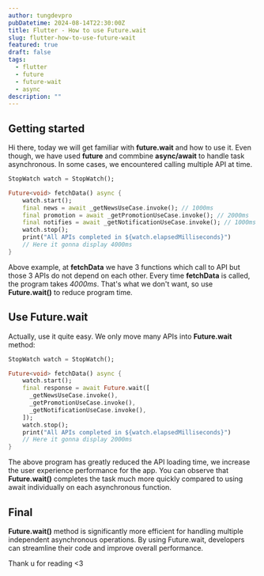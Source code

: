 ```yaml
---
author: tungdevpro
pubDatetime: 2024-08-14T22:30:00Z
title: Flutter - How to use Future.wait
slug: flutter-how-to-use-future-wait
featured: true
draft: false
tags:
  - flutter
  - future
  - future-wait
  - async
description: ""
---
```


## Getting started

Hi there, today we will get familiar with **future.wait** and how to use it. Even though, we have used **future** and commbine **async/await** to handle task asynchronous.
In some cases, we encountered calling multiple API at time.
```dart
StopWatch watch = StopWatch();

Future<void> fetchData() async {
    watch.start();
    final news = await _getNewsUseCase.invoke(); // 1000ms
    final promotion = await _getPromotionUseCase.invoke(); // 2000ms
    final notifies = await _getNotificationUseCase.invoke(); // 1000ms
    watch.stop();
    print("All APIs completed in ${watch.elapsedMilliseconds}")
    // Here it gonna display 4000ms 
}
```

Above example, at **fetchData** we have 3 functions which call to API but those 3 APIs do not depend on each other. Every time **fetchData** is called, the program takes *4000ms*. That's what we don't want, so use **Future.wait()** to reduce program time.

## Use Future.wait

Actually, use it quite easy. We only move many APIs into **Future.wait** method:

```dart
StopWatch watch = StopWatch();

Future<void> fetchData() async {
    watch.start();
    final response = await Future.wait([
      _getNewsUseCase.invoke(),
      _getPromotionUseCase.invoke(),
      _getNotificationUseCase.invoke(),
    ]);
    watch.stop();
    print("All APIs completed in ${watch.elapsedMilliseconds}")
    // Here it gonna display 2000ms
}
```

The above program has greatly reduced the API loading time, we increase the user experience performance for the app.
You can observe that **Future.wait()** completes the task much more quickly compared to using await individually on each asynchronous function.


## Final

**Future.wait()** method is significantly more efficient for handling multiple independent asynchronous operations. By using Future.wait, developers can streamline their code and improve overall performance.

Thank u for reading <3